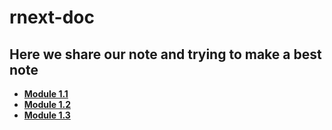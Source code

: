 # rnext-doc

## **Here we share our note and trying to make a best note**

- [**Module 1.1**](/1.1/)
- [**Module 1.2**](/1.2/)
- [**Module 1.3**](/1.3/)
